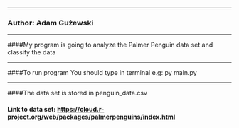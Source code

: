 ****************************************************************************************

### Author: Adam Gużewski
****************************************************************************************

####My program is going to analyze the Palmer Penguin data set and classify the data
****************************************************************************************

####To run program You should type in terminal e.g: py main.py
****************************************************************************************
####The data set is stored in penguin_data.csv
#### Link to data set: https://cloud.r-project.org/web/packages/palmerpenguins/index.html